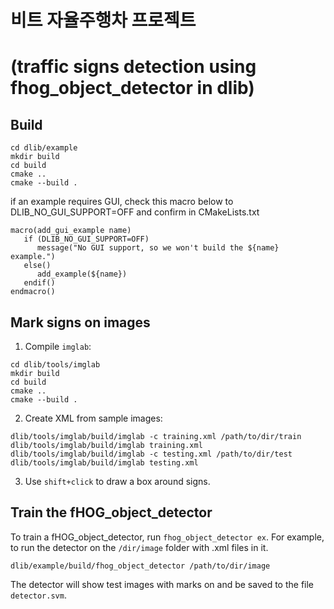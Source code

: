 # 비트 자율주행차 프로젝트
# (traffic signs detection using fhog_object_detector in dlib)

## Build

```
cd dlib/example
mkdir build
cd build 
cmake ..
cmake --build .
```

if an example requires GUI, check this macro below to DLIB_NO_GUI_SUPPORT=OFF and confirm in CMakeLists.txt
```
macro(add_gui_example name)
   if (DLIB_NO_GUI_SUPPORT=OFF)
      message("No GUI support, so we won't build the ${name} example.")
   else()
      add_example(${name})
   endif()
endmacro()
```

## Mark signs on images

1. Compile `imglab`:

```
cd dlib/tools/imglab
mkdir build
cd build
cmake ..
cmake --build .
```

2. Create XML from sample images:

```
dlib/tools/imglab/build/imglab -c training.xml /path/to/dir/train
dlib/tools/imglab/build/imglab training.xml
dlib/tools/imglab/build/imglab -c testing.xml /path/to/dir/test
dlib/tools/imglab/build/imglab testing.xml
```

3. Use `shift+click` to draw a box around signs.

## Train the fHOG_object_detector

To train a fHOG_object_detector, run `fhog_object_detector ex`. For example, to run the detector on the `/dir/image` folder with .xml files in it. 

```
dlib/example/build/fhog_object_detector /path/to/dir/image
```

The detector will show test images with marks on and be saved to the file `detector.svm`. 


